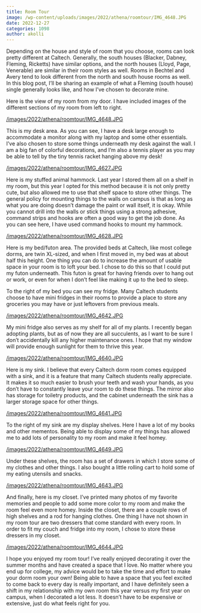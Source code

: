 ```yaml
---
title: Room Tour
image: /wp-content/uploads/images/2022/athena/roomtour/IMG_4648.JPG
date: 2022-12-27
categories: 1098
author: akolli
---
```

Depending on the house and style of room that you choose, rooms can look pretty different at Caltech. Generally, the south houses (Blacker, Dabney, Fleming, Ricketts) have similar options, and the north houses (Lloyd, Page, Venerable) are similar in their room styles as well. Rooms in Bechtel and Avery tend to look different from the north and south house rooms as well. In this blog post, I’ll be sharing an example of what a Fleming (south house) single generally looks like, and how I’ve chosen to decorate mine.

Here is the view of my room from my door. I have included images of the different sections of my room from left to right.

[/images/2022/athena/roomtour/IMG_4648.JPG](/images/2022/athena/roomtour/IMG_4648.JPG)

This is my desk area. As you can see, I have a desk large enough to accommodate a monitor along with my laptop and some other essentials. I’ve also chosen to store some things underneath my desk against the wall. I am a big fan of colorful decorations, and I’m also a tennis player as you may be able to tell by the tiny tennis racket hanging above my desk!

[/images/2022/athena/roomtour/IMG_4627.JPG](/images/2022/athena/roomtour/IMG_4627.JPG)

Here is my stuffed animal hammock. Last year I stored them all on a shelf in my room, but this year I opted for this method because it is not only pretty cute, but also allowed me to use that shelf space to store other things. The general policy for mounting things to the walls on campus is that as long as what you are doing doesn’t damage the paint or wall itself, it is okay. While you cannot drill into the walls or stick things using a strong adhesive, command strips and hooks are often a good way to get the job done. As you can see here, I have used command hooks to mount my hammock.

[/images/2022/athena/roomtour/IMG_4628.JPG](/images/2022/athena/roomtour/IMG_4628.JPG)

Here is my bed/futon area. The provided beds at Caltech, like most college dorms, are twin XL-sized, and when I first moved in, my bed was at about half this height. One thing you can do to increase the amount of usable space in your room is to loft your bed. I chose to do this so that I could put my futon underneath. This futon is great for having friends over to hang out or work, or even for when I don’t feel like making it up to the bed to sleep.

To the right of my bed you can see my fridge. Many Caltech students choose to have mini fridges in their rooms to provide a place to store any groceries you may have or just leftovers from previous meals.

[/images/2022/athena/roomtour/IMG_4642.JPG](/images/2022/athena/roomtour/IMG_4642.JPG)

My mini fridge also serves as my shelf for all of my plants. I recently began adopting plants, but as of now they are all succulents, as I want to be sure I don’t accidentally kill any higher maintenance ones. I hope that my window will provide enough sunlight for them to thrive this year.

[/images/2022/athena/roomtour/IMG_4640.JPG](/images/2022/athena/roomtour/IMG_4640.JPG)

Here is my sink. I believe that every Caltech dorm room comes equipped with a sink, and it is a feature that many Caltech students really appreciate. It makes it so much easier to brush your teeth and wash your hands, as you don’t have to constantly leave your room to do these things. The mirror also has storage for toiletry products, and the cabinet underneath the sink has a larger storage space for other things.

[/images/2022/athena/roomtour/IMG_4641.JPG](/images/2022/athena/roomtour/IMG_4641.JPG)

To the right of my sink are my display shelves. Here I have a lot of my books and other mementos. Being able to display some of my things has allowed me to add lots of personality to my room and make it feel homey.

[/images/2022/athena/roomtour/IMG_4649.JPG](/images/2022/athena/roomtour/IMG_4649.JPG)

Under these shelves, the room has a set of drawers in which I store some of my clothes and other things. I also bought a little rolling cart to hold some of my eating utensils and snacks.

[/images/2022/athena/roomtour/IMG_4643.JPG](/images/2022/athena/roomtour/IMG_4643.JPG)

And finally, here is my closet. I’ve printed many photos of my favorite memories and people to add some more color to my room and make the room feel even more homey. Inside the closet, there are a couple rows of high shelves and a rod for hanging clothes. One thing I have not shown in my room tour are two dressers that come standard with every room. In order to fit my couch and fridge into my room, I chose to store these dressers in my closet.

[/images/2022/athena/roomtour/IMG_4644.JPG](/images/2022/athena/roomtour/IMG_4644.JPG)

I hope you enjoyed my room tour! I’ve really enjoyed decorating it over the summer months and have created a space that I love. No matter where you end up for college, my advice would be to take the time and effort to make your dorm room your own! Being able to have a space that you feel excited to come back to every day is really important, and I have definitely seen a shift in my relationship with my own room this year versus my first year on campus, when I decorated a lot less. It doesn’t have to be expensive or extensive, just do what feels right for you.